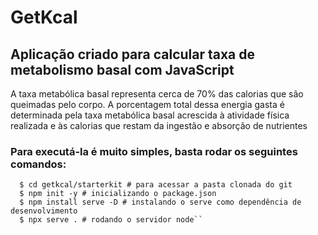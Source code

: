 # GetKcal 

 Aplicação criado para calcular taxa de metabolismo basal com JavaScript
-
A taxa metabólica basal representa cerca de 70% das calorias que são queimadas pelo corpo. A porcentagem total dessa energia gasta é determinada pela taxa metabólica basal acrescida à atividade física realizada e às calorias que restam da ingestão e absorção de nutrientes


### Para executá-la é muito simples, basta rodar os seguintes comandos:
```
  $ cd getkcal/starterkit # para acessar a pasta clonada do git
  $ npm init -y # inicializando o package.json
  $ npm install serve -D # instalando o serve como dependência de desenvolvimento
  $ npx serve . # rodando o servidor node``